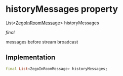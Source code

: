 


# historyMessages property







List&lt;[ZegoInRoomMessage](../../zego_uikit_prebuilt_live_audio_room/ZegoInRoomMessage-class.md)> historyMessages
  
_<span class="feature">final</span>_



<p>messages before stream broadcast</p>



## Implementation

```dart
final List<ZegoInRoomMessage> historyMessages;
```







